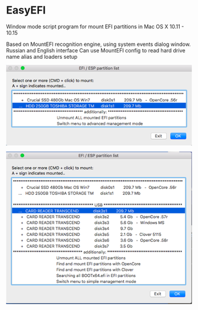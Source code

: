 # EasyEFI
Window mode script program for mount EFI partitions in Mac OS X 10.11 - 10.15

Based on MountEFI recognition engine, using system events dialog window. 
Russian and English interface
Can use MountEFI config to read hard drive name alias and loaders setup

![Theme customizable GUI](https://github.com/Andrej-Antipov/EasyEFI/blob/master/screens/Снимок%20экрана%202020-05-11%20в%2022.45.55.png)

![Theme customizable GUI](https://github.com/Andrej-Antipov/EasyEFI/blob/master/screens/Снимок%20экрана%202020-05-11%20в%2022.47.34.png)
